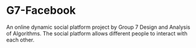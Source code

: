 # G7-Facebook
 An online dynamic social platform project by Group 7 Design and Analysis of Algorithms. The social platform allows different people to interact with each other.
